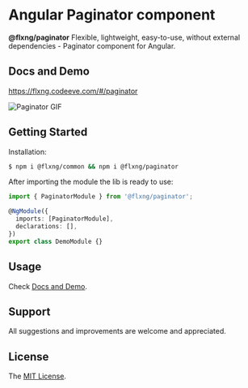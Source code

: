 
# Angular Paginator component

**@flxng/paginator**
Flexible, lightweight, easy-to-use, without external dependencies - Paginator component for Angular.


## Docs and Demo
https://flxng.codeeve.com/#/paginator

![Paginator GIF](https://media.giphy.com/media/8jCJEneitTLcl7UKiv/giphy.gif)


## Getting Started
Installation:
```bash
$ npm i @flxng/common && npm i @flxng/paginator
```

After importing the module the lib is ready to use:
```typescript
import { PaginatorModule } from '@flxng/paginator';

@NgModule({
  imports: [PaginatorModule],
  declarations: [],
})
export class DemoModule {}
```

## Usage
Check [Docs and Demo](https://flxng.codeeve.com/#/paginator).


## Support
All suggestions and improvements are welcome and appreciated.


## License
The [MIT License](https://github.com/seidme/flxng/blob/master/LICENSE).
